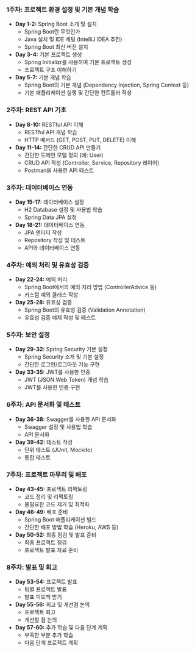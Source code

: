 ### 1주차: 프로젝트 환경 설정 및 기본 개념 학습
- **Day 1-2:** Spring Boot 소개 및 설치
  - Spring Boot란 무엇인가
  - Java 설치 및 IDE 세팅 (IntelliJ IDEA 추천)
  - Spring Boot 최신 버전 설치
- **Day 3-4:** 기본 프로젝트 생성
  - Spring Initializr를 사용하여 기본 프로젝트 생성
  - 프로젝트 구조 이해하기
- **Day 5-7:** 기본 개념 학습
  - Spring Boot의 기본 개념 (Dependency Injection, Spring Context 등)
  - 기본 애플리케이션 실행 및 간단한 컨트롤러 작성

### 2주차: REST API 기초
- **Day 8-10:** RESTful API 이해
  - RESTful API 개념 학습
  - HTTP 메서드 (GET, POST, PUT, DELETE) 이해
- **Day 11-14:** 간단한 CRUD API 만들기
  - 간단한 도메인 모델 정의 (예: User)
  - CRUD API 작성 (Controller, Service, Repository 레이어)
  - Postman을 사용한 API 테스트

### 3주차: 데이터베이스 연동
- **Day 15-17:** 데이터베이스 설정
  - H2 Database 설정 및 사용법 학습
  - Spring Data JPA 설정
- **Day 18-21:** 데이터베이스 연동
  - JPA 엔티티 작성
  - Repository 작성 및 테스트
  - API와 데이터베이스 연동

### 4주차: 예외 처리 및 유효성 검증
- **Day 22-24:** 예외 처리
  - Spring Boot에서의 예외 처리 방법 (ControllerAdvice 등)
  - 커스텀 예외 클래스 작성
- **Day 25-28:** 유효성 검증
  - Spring Boot의 유효성 검증 (Validation Annotation)
  - 유효성 검증 예제 작성 및 테스트

### 5주차: 보안 설정
- **Day 29-32:** Spring Security 기본 설정
  - Spring Security 소개 및 기본 설정
  - 간단한 로그인/로그아웃 기능 구현
- **Day 33-35:** JWT를 사용한 인증
  - JWT (JSON Web Token) 개념 학습
  - JWT를 사용한 인증 구현

### 6주차: API 문서화 및 테스트
- **Day 36-38:** Swagger를 사용한 API 문서화
  - Swagger 설정 및 사용법 학습
  - API 문서화
- **Day 39-42:** 테스트 작성
  - 단위 테스트 (JUnit, Mockito)
  - 통합 테스트

### 7주차: 프로젝트 마무리 및 배포
- **Day 43-45:** 프로젝트 리팩토링
  - 코드 정리 및 리팩토링
  - 불필요한 코드 제거 및 최적화
- **Day 46-49:** 배포 준비
  - Spring Boot 애플리케이션 빌드
  - 간단한 배포 방법 학습 (Heroku, AWS 등)
- **Day 50-52:** 최종 점검 및 발표 준비
  - 최종 프로젝트 점검
  - 프로젝트 발표 자료 준비

### 8주차: 발표 및 회고
- **Day 53-54:** 프로젝트 발표
  - 팀별 프로젝트 발표
  - 발표 피드백 받기
- **Day 55-56:** 회고 및 개선점 논의
  - 프로젝트 회고
  - 개선할 점 논의
- **Day 57-60:** 추가 학습 및 다음 단계 계획
  - 부족한 부분 추가 학습
  - 다음 단계 프로젝트 계획

